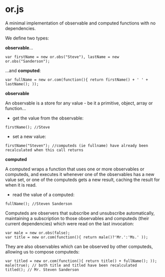 # or.js
A minimal implementation of observable and computed functions with no dependencies.

We define two types: 

**observable**...
```
var firstName = new or.obs("Steve"), lastName = new or.obs("Sanderson");
```
...and **computed**:
```
var fullName = new or.com(function(){ return firstName() + ' ' + lastName(); ));
```

**observable**

An observable is a store for any value - be it a primitive, object, array or function...

  - get the value from the observable:
```  
firstName(); //Steve
```
  - set a new value:
```  
firstName("Steven"); //computeds (ie fullname) have already been recalculated when this call returns
```


**computed**

A computed wraps a function that uses one or more observables or computeds, and executes it whenever one of the observables has a new value set, or one of the computeds gets a new result, caching the result for when it is read.

  - read the value of a computed:
```  
fullName(); //Steven Sanderson
```
 
Computeds are observers that subscribe and unsubscribe automatically, maintaining a subscription to those observables and computeds (their current dependencies) which were read on the last invocation:
```
var male = new or.obs(false);
var title = new or.com(function(){ return male()?'Mr.':'Ms.' ));
```

They are also observables which can be observed by other computeds, allowing us to compose computeds:

```
var titled = new or.com(function(){ return title() + fullName(); ));
male(true); // both title and titled have been recalculated
titled(); // Mr. Steven Sanderson
```



